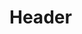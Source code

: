 <!-- TITLE: Spell: Dismiss Undead -->
<!-- SUBTITLE: A burst of holy power that inflicts between 196 and 211 damage to an undead target. -->

# Header